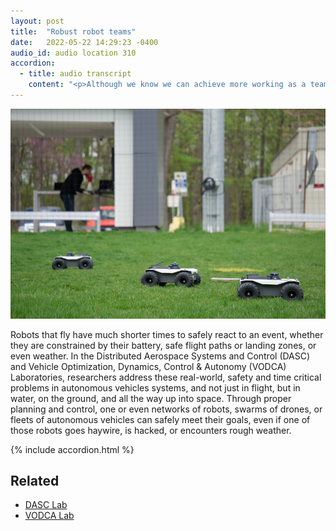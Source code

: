 ```yaml
---
layout: post
title:  "Robust robot teams"
date:   2022-05-22 14:29:23 -0400
audio_id: audio location 310
accordion: 
  - title: audio transcript
    content: "<p>Although we know we can achieve more working as a team, collaboration introduces the possibility of miscommunication or mismanagement.</p><p>Now just imagine the team is flying.</p><p>Robot teams can encounter many of the same issues as human teams, and robots that fly have much shorter times to safely react to an event, whether they are constrained by their battery, safe flight paths or landing zones, or even weather. In the Distributed Aerospace Systems and Control Lab, and Vehicle Optimization, Dynamics, Control & Autonomy Lab, researchers address these real-world, safety and time critical problems in autonomous vehicles systems, and not just in flight, but in water, on the ground, and all the way up into space. Through proper planning and control, one or even networks of robots, swarms of drones, or fleets of autonomous vehicles can safely meet their goals, even if one of those robots goes haywire, is hacked, or encounters rough weather.</p><p>Here’s Professor Dmitra Panagou to explain.</p><p>So planning and control under uncertainty is a longstanding topic within robotics and artificial intelligence, the controls communities. Let's consider that we have quad rotor that has to navigate in an environment. So there are obstacles like physical obstacles--the buildings, there might be other quad rotors navigating also around, and it also has to navigate in the presence of processes like, for example, wind.</p><p>So the quad rotor has imperfect information about the environment and it has to make decisions on, for example, whether it's safe to go through this path or it should be better to go around the obstacles. So that it keeps a safe distance with respect to the obstacles and using information about the wind that it doesn't directly measure that it has to estimate on the fly.</p><p>So that creates a problem of safety under uncertainty. And the questions that that are related to this problem would be how we can ensure that the system trajectories will always remain safe in an unknown environment, in an environment that we might not know exactly the location of the obstacles or the wind that is affecting the motion of the vehicle.</p>"
---
```


<div class="audio-player">
   <!-- this is where the player will be injected -->
</div>

![Three autonomous ground vehicles work together as they move](/assets/images/310-robot-teams.jpg)

Robots that fly have much shorter times to safely react to an event, whether they are constrained by their battery, safe flight paths or landing zones, or even weather. In the Distributed Aerospace Systems and Control (DASC) and Vehicle Optimization, Dynamics, Control & Autonomy (VODCA) Laboratories, researchers address these real-world, safety and time critical problems in autonomous vehicles systems, and not just in flight, but in water, on the ground, and all the way up into space. Through proper planning and control, one or even networks of robots, swarms of drones, or fleets of autonomous vehicles can safely meet their goals, even if one of those robots goes haywire, is hacked, or encounters rough weather.

{% include accordion.html %}

## Related
* [DASC Lab](http://www-personal.umich.edu/~dpanagou/labs/index.html)
* [VODCA Lab](https://vodca.engin.umich.edu)




<script type="text/javascript">

 const player = new Shikwasa({
   container: () => document.querySelector('.audio-player'),
   audio: {
     title: 'Robust robot teams',
     artist: 'audio location 260',
     cover: '/assets/images/310-robot-teams.jpg',
     src: '/assets/audio/310-robot-teams.mp3',
   },
   // fixed: {
   //   type: 'static',
   // }
 })

 </script>
